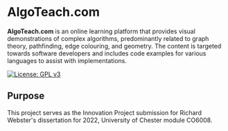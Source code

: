 # AlgoTeach.com

**AlgoTeach.com** is an online learning platform that provides visual demonstrations of complex algorithms, predominantly related to graph theory, pathfinding, edge colouring, and geometry. The content is targeted towards software developers and includes code examples for various languages to assist with implementations.

[![License: GPL v3](https://img.shields.io/badge/License-GPLv3-blue.svg)](https://www.gnu.org/licenses/gpl-3.0)

## Purpose
This project serves as the Innovation Project submission for Richard Webster's dissertation for 2022, University of Chester module CO6008.
